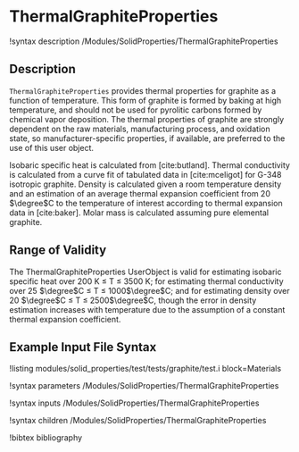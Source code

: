 # ThermalGraphiteProperties

!syntax description /Modules/SolidProperties/ThermalGraphiteProperties

## Description

`ThermalGraphiteProperties` provides thermal properties for graphite
as a function of temperature. This form of
graphite is formed by baking at high temperature, and should not be used for
pyrolitic carbons formed by chemical vapor deposition.
The thermal properties of graphite are strongly dependent on the raw materials,
manufacturing process, and oxidation state, so manufacturer-specific properties,
if available, are preferred to the use of this user object.

Isobaric specific heat is calculated from [cite:butland]. Thermal
conductivity is calculated from a curve fit of tabulated data in [cite:mceligot]
for G-348 isotropic graphite.
Density is calculated given a room temperature density and an estimation of an
average thermal expansion coefficient from 20 $\degree$C to the temperature of
interest according to thermal expansion data in [cite:baker].
Molar mass is calculated assuming pure elemental graphite.
<!--- Emissivity is calculated based on whether
the surface is oxidized or polished according to data in [cite:baker], or
specified as a constant value by the user.-->

## Range of Validity

The ThermalGraphiteProperties UserObject is valid for estimating isobaric
specific heat over 200 K $\le$ T $\le$ 3500 K; for estimating thermal
conductivity over 25 $\degree$C $\le$ T $\le$ 1000$\degree$C; and for
estimating density over 20 $\degree$C $\le$ T $\le$ 2500$\degree$C,
though the error in density estimation increases with
temperature due to the assumption of a constant thermal expansion coefficient.

## Example Input File Syntax

!listing modules/solid_properties/test/tests/graphite/test.i block=Materials

!syntax parameters /Modules/SolidProperties/ThermalGraphiteProperties

!syntax inputs /Modules/SolidProperties/ThermalGraphiteProperties

!syntax children /Modules/SolidProperties/ThermalGraphiteProperties

!bibtex bibliography
